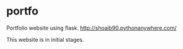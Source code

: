 # portfo
Portfolio website using flask.
http://shoaib90.pythonanywhere.com/

This website is in initial stages.
